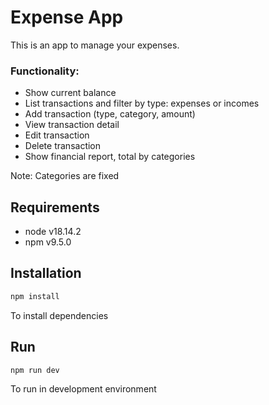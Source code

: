 # Expense App
This is an app to manage your expenses.

### Functionality:
- Show current balance
- List transactions and filter by type: expenses or incomes
- Add transaction (type, category, amount)
- View transaction detail
- Edit transaction
- Delete transaction
- Show financial report, total by categories

Note: Categories are fixed

## Requirements
- node v18.14.2
- npm v9.5.0

## Installation
```sh
npm install
```

To install dependencies

## Run
```sh
npm run dev
```
To run in development environment


